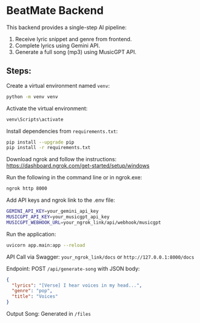 # BeatMate Backend
This backend provides a single-step AI pipeline:
1. Receive lyric snippet and genre from frontend.
2. Complete lyrics using Gemini API.
3. Generate a full song (mp3) using MusicGPT API.


## Steps:
Create a virtual environment named `venv`:
```bash
python -m venv venv
```
Activate the virtual environment:
```bash
venv\Scripts\activate
```

Install dependencies from `requirements.txt`:
```bash
pip install --upgrade pip
pip install -r requirements.txt
```

Download ngrok and follow the instructions:
https://dashboard.ngrok.com/get-started/setup/windows

Run the following in the command line or in ngrok.exe:
```bash
ngrok http 8000
```

Add API keys and ngrok link to the .env file:
```bash
GEMINI_API_KEY=your_gemini_api_key
MUSICGPT_API_KEY=your_musicgpt_api_key
MUSICGPT_WEBHOOK_URL=your_ngrok_link/api/webhook/musicgpt
```

Run the application:
```bash
uvicorn app.main:app --reload
```

API Call via Swagger: `your_ngrok_link/docs` or `http://127.0.0.1:8000/docs`

Endpoint:
POST `/api/generate-song` with JSON body:
```json
{
  "lyrics": "[Verse] I hear voices in my head...",
  "genre": "pop",
  "title": "Voices"
}
```

Output Song: Generated in `/files`
